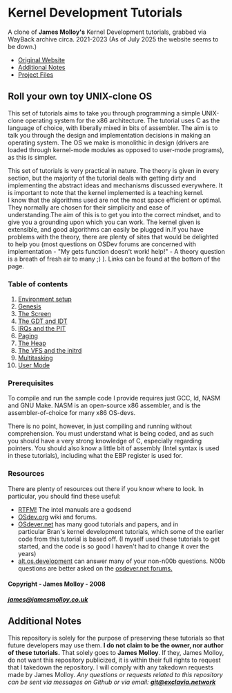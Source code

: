 # Kernel Development Tutorials
A clone of **James Molloy's** Kernel Development tutorials, grabbed via WayBack archive circa. 2021-2023 (As of July 2025 the website seems to be down.)
- [Original Website](http://www.jamesmolloy.co.uk/tutorial_html/)
- [Additional Notes](#additional-notes)
- [Project Files](https://github.com/Exclavia/Kernel-Dev/blob/main/files/)

## Roll your own toy UNIX-clone OS
This set of tutorials aims to take you through programming a simple UNIX-clone operating system for the x86 architecture. The tutorial uses C as the language of choice, with liberally mixed in bits of assembler. The aim is to talk you through the design and implementation decisions in making an operating system. The OS we make is monolithic in design (drivers are loaded through kernel-mode modules as opposed to user-mode programs), as this is simpler.

This set of tutorials is very practical in nature. The theory is given in every section, but the majority of the tutorial deals with getting dirty and implementing the abstract ideas and mechanisms discussed everywhere. It is important to note that the kernel implemented is a teaching kernel. I know that the algorithms used are not the most space efficient or optimal. They normally are chosen for their simplicity and ease of understanding.The aim of this is to get you into the correct mindset, and to give you a grounding upon which you can work. The kernel given is extensible, and good algorithms can easily be plugged in.If you have problems with the theory, there are plenty of sites that would be delighted to help you (most questions on OSDev forums are concerned with implementation - "My gets function doesn't work! help!" - A theory question is a breath of fresh air to many ;) ). Links can be found at the bottom of the page.

### Table of contents
1. [Environment setup](https://github.com/Exclavia/Kernel-Dev/blob/main/chapters/01-environment-setup.md)
2. [Genesis](https://github.com/Exclavia/Kernel-Dev/blob/main/chapters/02-genesis.md)
3. [The Screen](https://github.com/Exclavia/Kernel-Dev/blob/main/chapters/03-screen.md)
4. [The GDT and IDT](https://github.com/Exclavia/Kernel-Dev/blob/main/chapters/04-gdt-and-idt.md)
5. [IRQs and the PIT](https://github.com/Exclavia/Kernel-Dev/blob/main/chapters/05-irq-and-pit.md)
6. [Paging](https://github.com/Exclavia/Kernel-Dev/blob/main/chapters/06-paging.md)
7. [The Heap](https://github.com/Exclavia/Kernel-Dev/blob/main/chapters/07-heap.md)
8. [The VFS and the initrd](https://github.com/Exclavia/Kernel-Dev/blob/main/chapters/08-vfs-and-initrd.md)
9. [Multitasking](https://github.com/Exclavia/Kernel-Dev/blob/main/chapters/09-multitasking.md)
10. [User Mode](https://github.com/Exclavia/Kernel-Dev/blob/main/chapters/10-user-mode.md)

### Prerequisites
To compile and run the sample code I provide requires just GCC, ld, NASM and GNU Make. NASM is an open-source x86 assembler, and is the assembler-of-choice for many x86 OS-devs.

There is no point, however, in just compiling and running without comprehension. You must understand what is being coded, and as such you should have a very strong knowledge of C, especially regarding pointers. You should also know a little bit of assembly (Intel syntax is used in these tutorials), including what the EBP register is used for.

### Resources
There are plenty of resources out there if you know where to look. In particular, you should find these useful:

- [RTFM!](https://www.intel.com/content/www/us/en/developer/articles/technical/intel-sdm.html) The intel manuals are a godsend
- [OSdev.org](https://wiki.osdev.org/Expanded_Main_Page) wiki and forums.
- [OSdever.net](http://www.osdever.net/tutorials/) has many good tutorials and papers, and in particular Bran's kernel development tutorials, which some of the earlier code from this tutorial is based off. (I myself used these tutorials to get started, and the code is so good I haven't had to change it over the years)
- [alt.os.development](https://groups.google.com/g/alt.os.development) can answer many of your non-n00b questions. N00b questions are better asked on the [osdever.net forums.](http://forums.osdever.net/)

#### Copyright - James Molloy - 2008
***james@jamesmolloy.co.uk***

## Additional Notes
This repository is solely for the purpose of preserving these tutorials so that future developers may use them. **I do not claim to be the owner, nor author of these tutorials.** That solely goes to **James Molloy**. If they, James Molloy, do not want this repository publicized, it is within their full rights to request that I takedown the repository. I will comply with any takedown requests made by James Molloy. *Any questions or requests related to this repository can be sent via messages on Github or via email:* ***git@exclavia.network***
